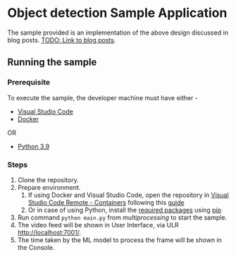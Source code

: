 # Object detection Sample Application

The sample provided is an implementation of the above design discussed in blog posts. [TODO: Link to blog posts](http://LINK).

## Running the sample

### Prerequisite

To execute the sample, the developer machine must have either -

* [Visual Studio Code](https://code.visualstudio.com/)
* [Docker](https://docs.docker.com/engine/install/)

OR

* [Python 3.9](https://www.python.org/downloads/release/python-390/)

### Steps

1. Clone the repository.
1. Prepare environment.
    1. If using Docker and Visual Studio Code, open the repository in [Visual Studio Code Remote - Containers](https://code.visualstudio.com/docs/remote/containers) following this [guide](https://code.visualstudio.com/docs/remote/containers#_reopen-folder-in-container)
    1. Or in case of using Python, install the [required packages](../code/requirements.txt) using [pip](https://pip.pypa.io/en/stable/)
1. Run command `python main.py` from *multiprocessing* to start the sample.
1. The video feed will be shown in User Interface, via ULR [http://localhost:7001/](http://localhost:7001/).
1. The time taken by the ML model to process the frame will be shown in the Console.
